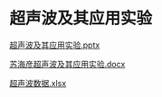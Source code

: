 # 超声波及其应用实验

[超声波及其应用实验.pptx](超声波及其应用实验.pptx)

[苏海彦超声波及其应用实验.docx](苏海彦超声波及其应用实验.docx)

[超声波数据.xlsx](超声波数据.xlsx)
